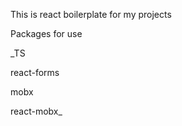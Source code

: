 This is react boilerplate for my projects 

Packages for use

_TS


react-forms


mobx


react-mobx_